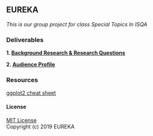 ## EUREKA
_This is our group project for class Special Topics In ISQA_

[](Eureka.jpg)

### Deliverables
**1. [Background Research & Research Questions](https://github.com/Abdulelah01/EUREKA/blob/master/BackgroundResearch%26RQs/BR%26RQ_BackgroundResearch%26RQs.md)**

**2. [Audience Profile](https://github.com/Abdulelah01/EUREKA/blob/master/AudienceProfile/AudienceProfile.md)**

### Resources
[ggplot2 cheat sheet](https://github.com/rstudio/cheatsheets/blob/master/data-visualization-2.1.pdf)  

#### License
[MIT License](https://github.com/Abdulelah01/EUREKA/blob/master/LICENSE)  
Copyright (c) 2019 EUREKA
